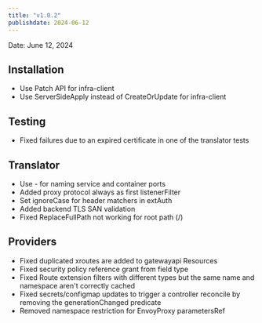 ```yaml
---
title: "v1.0.2"
publishdate: 2024-06-12
---
```


Date: June 12, 2024

## Installation
- Use Patch API for infra-client
- Use ServerSideApply instead of CreateOrUpdate for infra-client

## Testing
- Fixed failures due to an expired certificate in one of the translator tests

## Translator
- Use <proto>-<port> for naming service and container ports
- Added proxy protocol always as first listenerFilter
- Set ignoreCase for header matchers in extAuth
- Added backend TLS SAN validation
- Fixed ReplaceFullPath not working for root path (/)

## Providers
- Fixed duplicated xroutes are added to gatewayapi Resources
- Fixed security policy reference grant from field type
- Fixed Route extension filters with different types but the same name and namespace aren't correctly cached
- Fixed secrets/configmap updates to trigger a controller reconcile by removing the generationChanged predicate
- Removed namespace restriction for EnvoyProxy parametersRef

